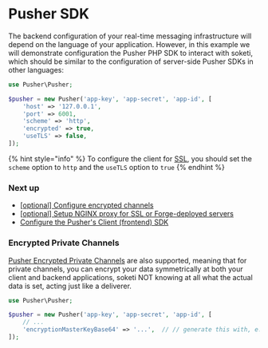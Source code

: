 # Pusher SDK

The backend configuration of your real-time messaging infrastructure will depend on the language of your application. However, in this example we will demonstrate configuration the Pusher PHP SDK to interact with soketi, which should be similar to the configuration of server-side Pusher SDKs in other languages:

```php
use Pusher\Pusher;

$pusher = new Pusher('app-key', 'app-secret', 'app-id', [
    'host' => '127.0.0.1',
    'port' => 6001,
    'scheme' => 'http',
    'encrypted' => true,
    'useTLS' => false,
]);
```

{% hint style="info" %}
To configure the client for [SSL](../ssl-configuration.md), you should set the `scheme` option to `http` and the `useTLS` option to `true`
{% endhint %}

### Next up

* [\[optional\] Configure encrypted channels](pusher-sdk.md#encrypted-private-channels)
* [\[optional\] Setup NGINX proxy for SSL or Forge-deployed servers](nginx-configuration.md)
* [Configure the Pusher's Client (frontend) SDK](../client-configuration/pusher-sdk.md)

### Encrypted Private Channels

[Pusher Encrypted Private Channels](https://pusher.com/docs/channels/using\_channels/encrypted-channels/) are also supported, meaning that for private channels, you can encrypt your data symmetrically at both your client and backend applications, soketi NOT knowing at all what the actual data is set, acting just like a deliverer.

```php
use Pusher\Pusher;

$pusher = new Pusher('app-key', 'app-secret', 'app-id', [
    // ...
    'encryptionMasterKeyBase64' => '...',  // // generate this with, e.g. 'openssl rand -base64 32'
]);
```

